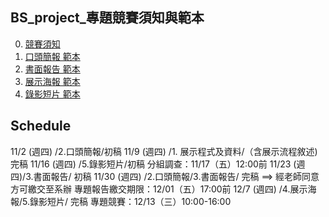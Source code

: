 ## BS_project_專題競賽須知與範本

0. [競賽須知](https://lab214b.uk:5001/d/s/v9B9ewCUY9MYrjNiTmKM5reM1AIhq8Ym/8blCvZAv2Uh3kW4S5XSsBE0Ky4tKHnFi-z7RAP-B0vAo)
2. [口頭簡報 範本](https://lab214b.uk:5001/d/s/v9BKOaguOvpOFm7H34QqM2Y2g7StlmUu/oRyFYLbxLj2okoiiGiUgEaMI2PvCNPLV-KLGg8OV-vAo)
3. [書面報告 範本](https://lab214b.uk:5001/d/s/v9BLvKjy8b7XUnuaENkzrWE3tYO9kkiX/vo5ojQT2e0ryBk_rheLevmJwsHAD7SNs-QrFAxPN-vAo)
4. [展示海報 範本](https://lab214b.uk:5001/d/s/v9BOrQz6nhGUiVMY9al1dV3IQSYFCjji/f3CHqookUGy39D96u8hGzxgwP1Jlr5dg-WbHABP1-vAo)
5. [錄影短片 範本](https://lab214b.uk:5001/d/s/v9GSTUoGgeUNRRGGtTWJY2ruDIFcuOHB/MuPDRuYUtFtW_Si7qb-F8ZqA70fAEPB9-6bJAGYi6vAo)

## Schedule
11/2 (週四) /2.口頭簡報/初稿
11/9 (週四) /1. 展示程式及資料/（含展示流程敘述) 完稿
11/16 (週四) /5.錄影短片/初稿
分組調查：11/17（五）12:00前
11/23 (週四)/3.書面報告/ 初稿
11/30 (週四)  /2.口頭簡報/3.書面報告/ 完稿  ==> 經老師同意方可繳交至系辦
專題報告繳交期限：12/01（五）17:00前
12/7 (週四)    /4.展示海報/5.錄影短片/ 完稿
專題競賽：12/13（三）10:00-16:00
